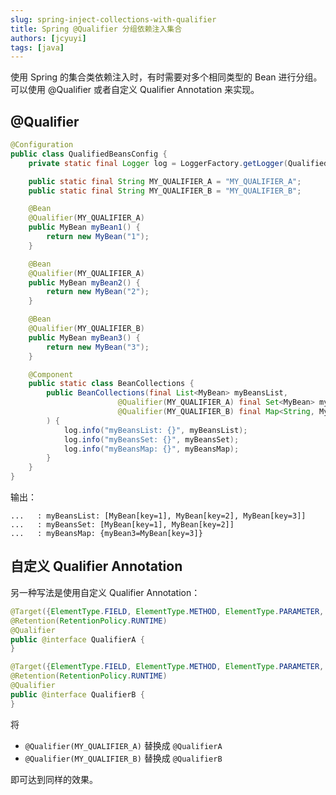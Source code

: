 ```yaml
---
slug: spring-inject-collections-with-qualifier 
title: Spring @Qualifier 分组依赖注入集合
authors: [jcyuyi]
tags: [java]
---
```


使用 Spring 的集合类依赖注入时，有时需要对多个相同类型的 Bean 进行分组。
可以使用 @Qualifier 或者自定义 Qualifier Annotation 来实现。

## @Qualifier

```java
@Configuration
public class QualifiedBeansConfig {
    private static final Logger log = LoggerFactory.getLogger(QualifiedBeansConfig.class);

    public static final String MY_QUALIFIER_A = "MY_QUALIFIER_A";
    public static final String MY_QUALIFIER_B = "MY_QUALIFIER_B";

    @Bean
    @Qualifier(MY_QUALIFIER_A)
    public MyBean myBean1() {
        return new MyBean("1");
    }

    @Bean
    @Qualifier(MY_QUALIFIER_A)
    public MyBean myBean2() {
        return new MyBean("2");
    }

    @Bean
    @Qualifier(MY_QUALIFIER_B)
    public MyBean myBean3() {
        return new MyBean("3");
    }

    @Component
    public static class BeanCollections {
        public BeanCollections(final List<MyBean> myBeansList,
                        @Qualifier(MY_QUALIFIER_A) final Set<MyBean> myBeansSet,
                        @Qualifier(MY_QUALIFIER_B) final Map<String, MyBean> myBeansMap
        ) {
            log.info("myBeansList: {}", myBeansList);
            log.info("myBeansSet: {}", myBeansSet);
            log.info("myBeansMap: {}", myBeansMap);
        }
    }
}
```

输出：

```
...   : myBeansList: [MyBean[key=1], MyBean[key=2], MyBean[key=3]]
...   : myBeansSet: [MyBean[key=1], MyBean[key=2]]
...   : myBeansMap: {myBean3=MyBean[key=3]}
```

## 自定义 Qualifier Annotation

另一种写法是使用自定义 Qualifier Annotation：

```java
@Target({ElementType.FIELD, ElementType.METHOD, ElementType.PARAMETER, ElementType.TYPE, ElementType.ANNOTATION_TYPE})
@Retention(RetentionPolicy.RUNTIME)
@Qualifier
public @interface QualifierA {
}

@Target({ElementType.FIELD, ElementType.METHOD, ElementType.PARAMETER, ElementType.TYPE, ElementType.ANNOTATION_TYPE})
@Retention(RetentionPolicy.RUNTIME)
@Qualifier
public @interface QualifierB {
}
```

将 

- `@Qualifier(MY_QUALIFIER_A)` 替换成 `@QualifierA`
- `@Qualifier(MY_QUALIFIER_B)` 替换成 `@QualifierB`

即可达到同样的效果。
